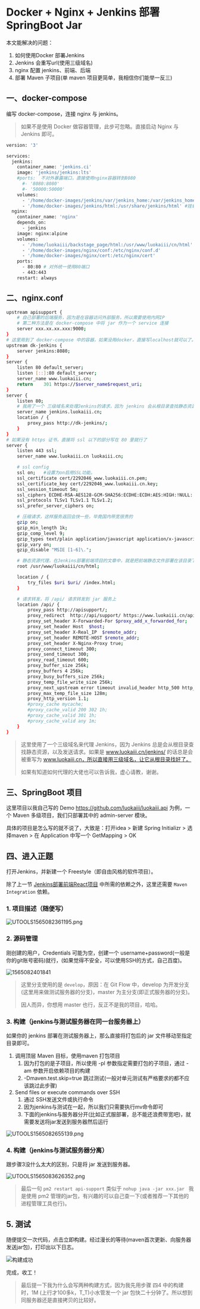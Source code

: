 # Docker + Nginx + Jenkins 部署 SpringBoot Jar

本文能解决的问题：

1. 如何使用Docker 部署Jenkins
2. Jenkins 会重写url(使用三级域名)
3. nginx 配置 jenkins、前端、后端
4. 部署 Maven 子项目(单 maven 项目更简单，我相信你们能举一反三)

## 一、docker-compose

编写 docker-compose，连接 nginx 与 jenkins。

> 如果不是使用 Docker 做容器管理，此步可忽略。直接启动 Nginx 与 Jenkins 即可。

```sh
version: '3'

services:
  jenkins:
    container_name: 'jenkins.ci'
    image: 'jenkins/jenkins:lts'
    #ports:  不对外暴露端口，直接使用nginx容器转到8080
      #- '8080:8080'
      #- '50000:50000'
    volumes:
      - '/home/docker-images/jenkins/var/jenkins_home:/var/jenkins_home'
      - '/home/docker-images/jenkins/html:/usr/share/jenkins/html' #挂载编译打包后的存放路径
  nginx:
    container_name: 'nginx'
    depends_on:
      - jenkins
    image: nginx:alpine
    volumes:
      - '/home/luokaiii/backstage_page/html:/usr/www/luokaiii/cn/html'
      - '/home/docker-images/nginx/conf:/etc/nginx/conf.d'
      - '/home/docker-images/nginx/cert:/etc/nginx/cert'
    ports:
      - 80:80 # 对外统一使用80端口
      - 443:443
    restart: always

```

## 二、nginx.conf

```sh
upstream apisupport {
	# 自己部署的后端服务，因为是在容器访问外部服务，所以需要使用内网IP
	# 第二种方法是在 docker-compose 中将 jar 作为一个 service 连接
    server xxx.xx.xx.xxx:9000;
}
# 这里用到了 docker-compose 中的容器，如果没用docker，直接写localhost就可以了。
upstream dk-jenkins {
    server jenkins:8080;
}
server {
    listen 80 default_server;
    listen [::]:80 default_server;
    server_name www.luokaiii.cn;
    return    301 https://$server_name$request_uri; 
}
server {
    listen 80;
    # 我用了一个 三级域名来处理Jenkins的请求，因为 jenkins 会从根目录查找静态资源和发送请求，总是会重写url。
    server_name jenkins.luokaiii.cn;
    location / {
        proxy_pass http://dk-jenkins/;
    }
}
# 如果没有 https 证书，直接将 ssl 以下的部分写在 80 里就行了
server { 
    listen 443 ssl; 
    server_name www.luokaiii.cn luokaiii.cn; 

    # ssl config
    ssl on;   #设置为on启用SSL功能。
    ssl_certificate cert/2292046_www.luokaiii.cn.pem;
    ssl_certificate_key cert/2292046_www.luokaiii.cn.key;
    ssl_session_timeout 5m;
    ssl_ciphers ECDHE-RSA-AES128-GCM-SHA256:ECDHE:ECDH:AES:HIGH:!NULL:!aNULL:!MD5:!ADH:!RC4;
    ssl_protocols TLSv1 TLSv1.1 TLSv1.2;
    ssl_prefer_server_ciphers on; 

    # 压缩请求，这样服务返回会快一些，毕竟国内带宽很贵的
    gzip on;
    gzip_min_length 1k;
    gzip_comp_level 9;
    gzip_types text/plain application/javascript application/x-javascript text/css application/xml text/javascript application/x-httpd-php image/jpeg image/gif image/png;
    gzip_vary on;
    gzip_disable "MSIE [1-6]\.";

	# 静态资源代理，在Jenkins部署前端项目的文章中，就是把前端静态文件部署在该目录下，直接由nginx代理即可。
    root /usr/www/luokaiii/cn/html;

    location / {
        try_files $uri $uri/ /index.html;
    }

	# 请求转发，将 /api/ 请求转发到 jar 服务上
    location /api/ {
        proxy_pass http://apisupport/;
        proxy_redirect  http://api/support/ https://www.luokaiii.cn/api/;
        proxy_set_header X-Forwarded-For $proxy_add_x_forwarded_for;
        proxy_set_header Host  $host;
        proxy_set_header X-Real_IP  $remote_addr;
        proxy_set_header REMOTE-HOST $remote_addr;
        proxy_set_header X-Nginx-Proxy true;
        proxy_connect_timeout 300;
        proxy_send_timeout 300;
        proxy_read_timeout 600;
        proxy_buffer_size 256k;
        proxy_buffers 4 256k;
        proxy_busy_buffers_size 256k;
        proxy_temp_file_write_size 256k;
        proxy_next_upstream error timeout invalid_header http_500 http_502 http_503 http_504 http_404;
        proxy_max_temp_file_size 128m;
        proxy_http_version 1.1;
        #proxy_cache mycache;
        #proxy_cache_valid 200 302 1h;
        #proxy_cache_valid 301 1h;
        #proxy_cache_valid any 1m;
    }
}
```

> 这里使用了一个三级域名来代理 Jenkins，因为 Jenkins 总是会从根目录查找静态资源，以及发送请求。如果是 www.luokaiii.cn/jenkins/ 的话总是会被重写为 www.luokaiii.cn，所以直接用三级域名，让它从根目录找好了。
>
> 如果有知道如何代理的大佬也可以告诉我，虚心请教，谢谢。

## 三、SpringBoot 项目

这里项目以我自己写的 Demo [<https://github.com/luokaiii/luokaiii.api>](<https://github.com/luokaiii/luokaiii.api>) 为例，一个 Maven 多级项目，我们只部署其中的 admin-server 模块。

具体的项目是怎么写的就不说了，大致是：打开idea  > 新建 Spring Initializr > 选择maven > 在 Application 中写一个 GetMapping > OK

## 四、进入正题

打开Jenkins，并新建一个 Freestyle（即自由风格的软件项目）。

除了上一节 [Jenkins部署前端React项目](<https://www.jianshu.com/p/e34674f34242>) 中所需的依赖之外，这里还需要 `Maven Integration` 依赖。

### 1. 项目描述（随便写）

![UTOOLS1565082361195.png](https://i.loli.net/2019/08/06/3AErybK1UaCoXgv.png)

### 2. 源码管理

刚创建的用户，Credentials 可能为空，创建一个 username+password(一般是你的git账号密码)就行，(如果觉得不安全，可以使用SSH的方式，自己百度)。

![1565082401841](C:\Users\user\AppData\Roaming\Typora\typora-user-images\1565082401841.png)

> 这里分支使用的是 `develop`，原因：在 Git Flow 中，develop 为开发分支(这里用来做测试服务器的分支)，master 为主分支(即正式服务器的分支)。
>
> 因人而异，你想用 master 也行，反正不是我的项目，哈哈。

### 3. 构建（jenkins与测试服务器在同一台服务器上）

如果你的 jenkins 部署在测试服务器上，那么直接将打包后的 jar 文件移动至指定目录即可。

1. 调用顶层 Maven 目标，使用maven 打包项目
   1. 因为打包的是子项目，所以使用 -pl 参数指定需要打包的子项目，通过 -am 参数开启依赖项目的构建
   2. -Dmaven.test.skip=true 跳过测试(一般对单元测试有严格要求的都不应该跳过此步骤)
2. Send files or execute commands over SSH
   1. 通过 SSH发送文件或执行命令 
   2. 因为jenkins与测试在一起，所以我们只需要执行mv命令即可
   3. 下面的jenkins与服务器分开(比如正式服部署，总不能还浪费带宽吧)，就需要发送将jar发送到服务器然后运行

![UTOOLS1565082655139.png](https://i.loli.net/2019/08/06/nSx9yFpINqrEAlo.png)

>

### 4. 构建（jenkins与测试服务器分离）

跟步骤3没什么太大的区别，只是将 jar 发送到服务器。

![UTOOLS1565083626352.png](https://i.loli.net/2019/08/06/he49txiGX5PQgzT.png)

> 最后一句 `pm2 restart api-support` 类似于 `nohup java -jar xxx.jar ` 我是使用 pm2 管理的jar包，有兴趣的可以自己查一下(或者推荐一下其他的进程管理工具也行)。

## 5. 测试

随便提交一次代码，点击立即构建。经过漫长的等待(maven首次更新、向服务器发送jar包)，打印出以下日志。

![构建成功](https://i.loli.net/2019/08/06/GaonXC9TAKLF1wr.png)

完成，收工！

> 最后提一下我为什么会写两种构建方式，因为我先用步骤 四4 中的构建时，1M (上行才100多k，T_T)小水管发一个 jar 包快二十分钟了。所以想到同服务器还是直接拷贝的比较好。